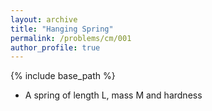 ```yaml
---
layout: archive
title: "Hanging Spring"
permalink: /problems/cm/001
author_profile: true
---
```


{% include base_path %}

* A spring of length L, mass M and hardness 
